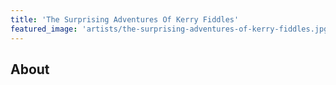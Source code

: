 ```yaml
---
title: 'The Surprising Adventures Of Kerry Fiddles'
featured_image: 'artists/the-surprising-adventures-of-kerry-fiddles.jpg'
---
```


## About


